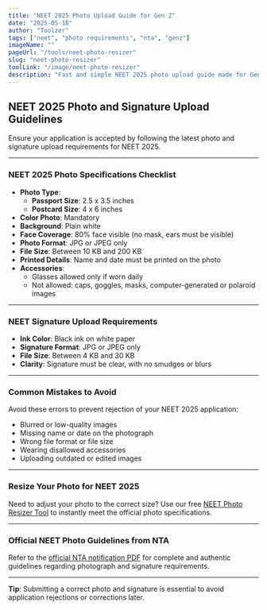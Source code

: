 ```yaml
---
title: "NEET 2025 Photo Upload Guide for Gen Z"
date: "2025-05-18"
author: "Toolzer"
tags: ["neet", "photo requirements", "nta", "genz"]
imageName: ""
pageUrl: "/tools/neet-photo-resizer"
slug: "neet-photo-resizer"
toolLink: "/image/neet-photo-resizer"
description: "Fast and simple NEET 2025 photo upload guide made for Gen Z. Skim through photo size, format, and signature requirements quickly."
---
```


## NEET 2025 Photo and Signature Upload Guidelines

Ensure your application is accepted by following the latest photo and signature upload requirements for NEET 2025.

---

### NEET 2025 Photo Specifications Checklist

- **Photo Type**:  
  - **Passport Size**: 2.5 x 3.5 inches  
  - **Postcard Size**: 4 x 6 inches  
- **Color Photo**: Mandatory  
- **Background**: Plain white  
- **Face Coverage**: 80% face visible (no mask, ears must be visible)  
- **Photo Format**: JPG or JPEG only  
- **File Size**: Between 10 KB and 200 KB  
- **Printed Details**: Name and date must be printed on the photo  
- **Accessories**:  
  - Glasses allowed only if worn daily  
  - Not allowed: caps, goggles, masks, computer-generated or polaroid images  

---

### NEET Signature Upload Requirements

- **Ink Color**: Black ink on white paper  
- **Signature Format**: JPG or JPEG only  
- **File Size**: Between 4 KB and 30 KB  
- **Clarity**: Signature must be clear, with no smudges or blurs  

---

### Common Mistakes to Avoid

Avoid these errors to prevent rejection of your NEET 2025 application:

- Blurred or low-quality images  
- Missing name or date on the photograph  
- Wrong file format or file size  
- Wearing disallowed accessories  
- Uploading outdated or edited images  

---

### Resize Your Photo for NEET 2025

Need to adjust your photo to the correct size? Use our free [NEET Photo Resizer Tool](https://toolzer.studio/tools/image/neet-photo-resizer) to instantly meet the official photo specifications.

---

### Official NEET Photo Guidelines from NTA

Refer to the [official NTA notification PDF](https://www.nta.ac.in/Download/Notice/Notice_20250116172121.pdf) for complete and authentic guidelines regarding photograph and signature requirements.

---

**Tip**: Submitting a correct photo and signature is essential to avoid application rejections or corrections later.
